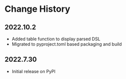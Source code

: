 # Change History

## 2022.10.2

* Added table function to display parsed DSL
* Migrated to pyproject.toml based packaging and build

## 2022.7.30

* Initial release on PyPI
